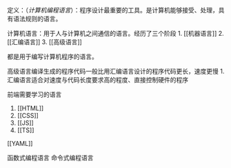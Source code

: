 定义：（*计算机编程语言*）：程序设计最重要的工具。是计算机能够接受、处理，具有语法规则的语言。

计算机语言：用于人与计算机之间通信的语言。经历了三个阶段
	1. [[机器语言]]
	2. [[汇编语言]]
	3. [[高级语言]]

都是用于编写计算机程序的语言。

高级语言编译生成的程序代码一般比用汇编语言设计的程序代码更长，速度更慢
	1. 汇编语言适合对速度与代码长度要求高的程度、直接控制硬件的程序

前端需要学习的语言
1. [[HTML]] 
2. [[CSS]] 
3. [[JS]] 
4. [[TS]] 

[[YAML]]

函数式编程语言
命令式编程语言